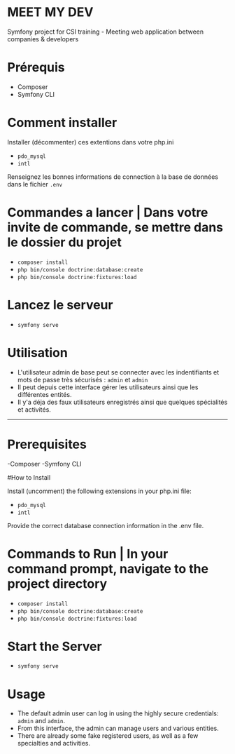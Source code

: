 # MEET MY DEV

Symfony project for CSI training - Meeting web application between companies & developers

# Prérequis
- Composer
- Symfony CLI

# Comment installer

Installer (décommenter) ces extentions dans votre php.ini
-  `pdo_mysql`
-  `intl`

Renseignez les bonnes informations de connection à la base de données dans le fichier `.env`

# Commandes a lancer | Dans votre invite de commande, se mettre dans le dossier du projet

- `composer install`
- `php bin/console doctrine:database:create`
- `php bin/console doctrine:fixtures:load`

# Lancez le serveur 

- `symfony serve`

# Utilisation

- L'utilisateur admin de base peut se connecter avec les indentifiants et mots de passe très sécurisés : `admin` et `admin`
- Il peut depuis cette interface gérer les utilisateurs ainsi que les différentes entités.
- Il y'a déja des faux utilisateurs enregistrés ainsi que quelques spécialités et activités.


----------------------------------------------------------------------


# Prerequisites
-Composer
-Symfony CLI

#How to Install

Install (uncomment) the following extensions in your php.ini file:

- `pdo_mysql`
- `intl`

Provide the correct database connection information in the .env file.

# Commands to Run | In your command prompt, navigate to the project directory
- `composer install`
- `php bin/console doctrine:database:create`
- `php bin/console doctrine:fixtures:load`

# Start the Server
- `symfony serve`
 
# Usage

- The default admin user can log in using the highly secure credentials: `admin` and `admin`.
- From this interface, the admin can manage users and various entities.
- There are already some fake registered users, as well as a few specialties and activities.
